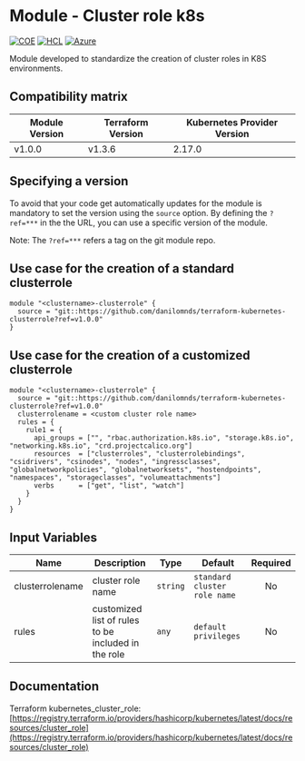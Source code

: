 # Module - Cluster role k8s
[![COE](https://img.shields.io/badge/Created%20By-CCoE-blue)]()
[![HCL](https://img.shields.io/badge/language-HCL-blueviolet)](https://www.terraform.io/)
[![Azure](https://img.shields.io/badge/provider-Azure-blue)](https://registry.terraform.io/providers/hashicorp/azurerm/latest)

Module developed to standardize the creation of cluster roles in K8S environments.

## Compatibility matrix

| Module Version | Terraform Version | Kubernetes Provider Version |
|----------------|-------------------| --------------------------- |
| v1.0.0         | v1.3.6            | 2.17.0                      |

## Specifying a version

To avoid that your code get automatically updates for the module is mandatory to set the version using the `source` option. 
By defining the `?ref=***` in the the URL, you can use a specific version of the module.

Note: The `?ref=***` refers a tag on the git module repo.

## Use case for the creation of a standard clusterrole

```hcl
module "<clustername>-clusterrole" {  
  source = "git::https://github.com/danilomnds/terraform-kubernetes-clusterrole?ref=v1.0.0"  
}
```

## Use case for the creation of a customized clusterrole

```hcl
module "<clustername>-clusterrole" {  
  source = "git::https://github.com/danilomnds/terraform-kubernetes-clusterrole?ref=v1.0.0"  
  clusterrolename = <custom cluster role name>
  rules = {
    rule1 = {
      api_groups = ["", "rbac.authorization.k8s.io", "storage.k8s.io", "networking.k8s.io", "crd.projectcalico.org"]
      resources  = ["clusterroles", "clusterrolebindings", "csidrivers", "csinodes", "nodes", "ingressclasses", "globalnetworkpolicies", "globalnetworksets", "hostendpoints", "namespaces", "storageclasses", "volumeattachments"]
      verbs      = ["get", "list", "watch"]
    }
  }
}
```

## Input Variables

| Name | Description | Type | Default | Required |
|------|-------------|------|---------|:--------:|
| clusterrolename | cluster role name | `string` | `standard cluster role name` | No |
| rules | customized list of rules to be included in the role | `any` | `default privileges` | No |

## Documentation

Terraform kubernetes_cluster_role: <br>
[https://registry.terraform.io/providers/hashicorp/kubernetes/latest/docs/resources/cluster_role](https://registry.terraform.io/providers/hashicorp/kubernetes/latest/docs/resources/cluster_role)<br>